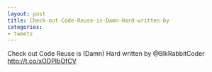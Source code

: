 ```yaml
---
layout: post
title: Check-out-Code-Reuse-is-Damn-Hard-written-by
categories:
- tweets
---
```

Check out Code Reuse is (Damn) Hard written by @BlkRabbitCoder http://t.co/xODPIbOfCV